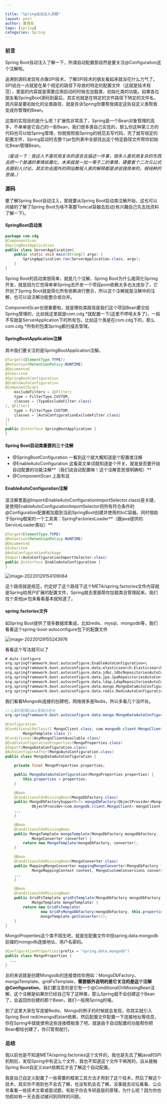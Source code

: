 ```yaml
---

title: "Spring自动注入流程"
layout: post
author: 曹德高
tags: [spring]
categories: Spring
---
```


### **前言**

Spring Boot自动注入了解一下，所谓自动配置那自然是要关注@Configuration这个注解啦。

追溯到源码发现有点像SPI技术，了解SPI技术的朋友看起来就没花什么力气了。SPI说白一点就是在某个规定的路径下存放的特定的配置文件（这就是技术规范），里面的内容就是需要应用启动的时候去加载类、初始化类的功能。如果各位朋友看SpringBoot源码到最后，其实也就是在特定的文件路径下特定的文件名，其内容是要初始化的全类路径，就是告诉Spring你要帮我搞定这些自定义类帮我变成你管理的Bean。

这类的实现目的是什么呢？扩展性非常高了，Spring是一个Bean对象管理的高手，不单单是它自己的一些Bean，我们很多类自己实现的，那么你这种第三方的代码也可以给Spring管理，你就按照我Spring的规范去写代码，完了就写规定的配置文件，Spring启动时去整个jar包列表中全部找出这个特定路径文件帮你初始化Bean管理Bean。

*（废话一下：我这人不喜欢用复杂的语言去描述一件事，很多人喜欢用复杂的东西去把一个普通的事情妖魔化，本来就是一加一等于二的事情，硬要套个二次元公式去跟别人讨论。其实你去国外的网站教程人家的解释都是讲说很简单的，很纯粹的思维。）*

### 源码

要了解Spring Boot自动注入，那就要从Spring Boot启动类注解开始，这也可以间接的了解了Spring Boot为啥不需要Tomcat容器去启动(有兴趣自己先去找资料了解一下)。

#### SpringBoot启动类

```java
package com.cdg
@ComponentScan
@SpringBootApplication
public class ServerApplication{
    public static void main(String[] args) {
        SpringApplication.run(ServerApplication.class, args);
    }
}

```

Spring Boot的启动类很简单，就是几个注解，Spring Boot为什么能简化Spring开发，就是因为它觉得单单Spring去开发一个项目pom依赖太多也太庞杂了，它开创了Spring Boot就是简化所有依赖进行整合，所以这个注解就是注解中的注解，也可以说注解功能整合或合并。

ComponentScan也很重要啦，就是哪些类路径是我们这个项目Bean要交给Spring管理的，比如我这里就是com.cdg.\*就配置一下(这里不啰嗦太多了)，一般不写就是ServerApplication下的所有包，比如这个类是在com.cdg下的，那么com.cdg.*所有的包类Spring都扫描去管理。

#### SpringBootApplication注解

其中我们要关注的是SpringBootApplication注解。

```java
@Target({ElementType.TYPE})
@Retention(RetentionPolicy.RUNTIME)
@Documented
@Inherited
@SpringBootConfiguration
@EnableAutoConfiguration
@ComponentScan(
    excludeFilters = {@Filter(
    type = FilterType.CUSTOM,
    classes = {TypeExcludeFilter.class}
), @Filter(
    type = FilterType.CUSTOM,
    classes = {AutoConfigurationExcludeFilter.class}
)}
)
public @interface SpringBootApplication {
}
```

#### Spring Boot启动类重要的三个注解

- @SpringBootConfiguration 一看到这个就大概知道是个配置类注解
- @EnableAutoConfiguration 这看英文单词就知道是个开关，就是是否要开始自动配置的功能注解**（我们说自动配置嘛！这个注解意思很明确啦）**
- @ComponentScan 上面有说

#### EnableAutoConfiguration注解

该注解里面@Import(EnableAutoConfigurationImportSelector.class)是关键，是使用EnableAutoConfigurationImportSelector将所有符合条件的@Configuration配置都加载到当前SpringBoot创建并使用的IoC容器。同时借助于Spring框架的一个工具类：SpringFactoriesLoader**（跟java提供的ServiceLoader类似）**

```java
@Target(ElementType.TYPE)
@Retention(RetentionPolicy.RUNTIME)
@Documented
@Inherited
@AutoConfigurationPackage
@Import(AutoConfigurationImportSelector.class)
public @interface EnableAutoConfiguration {
}
```

![image-20220129154109084](/images/2022-01-29-spring-auto-configuration/image-20220129154109084.png)

这个路径就是规范，约定好了这个路径下这个META/spring.factories文件内容就是Spring给用户扩展的配置文件，Spring就去里面帮你加载类且管理起来。我们找个其他jar包来看看基本就知道了。

#### spring.factories文件

如Spring Boot提供了很多数据库集成，比如redis、mysql、mongodb等，我们看看这个spring-boot-autoconfigure包下的配置文件

![image-20220129155243976](/images/2022-01-29-spring-auto-configuration/image-20220129155243976.png)

看看这个写法就可以了

```txt
# Auto Configure
org.springframework.boot.autoconfigure.EnableAutoConfiguration=\
org.springframework.boot.autoconfigure.data.elasticsearch.ElasticsearchRepositoriesAutoConfiguration,\
org.springframework.boot.autoconfigure.data.jdbc.JdbcRepositoriesAutoConfiguration,\
org.springframework.boot.autoconfigure.data.jpa.JpaRepositoriesAutoConfiguration,\
org.springframework.boot.autoconfigure.data.ldap.LdapRepositoriesAutoConfiguration,\
org.springframework.boot.autoconfigure.data.mongo.MongoDataAutoConfiguration,\
org.springframework.boot.autoconfigure.data.redis.RedisAutoConfiguration,\
```

我们看看Mongodb连接的创建吧，网络很多是Redis，所以多看几个没坏处。

```java
//上面的配置idea里面点进去
org.springframework.boot.autoconfigure.data.mongo.MongoDataAutoConfiguration,\
  
@Configuration
@ConditionalOnClass({ MongoClient.class, com.mongodb.client.MongoClient.class,
		MongoTemplate.class })
@Conditional(AnyMongoClientAvailable.class)
@EnableConfigurationProperties(MongoProperties.class)
@Import(MongoDataConfiguration.class)
@AutoConfigureAfter(MongoAutoConfiguration.class)
public class MongoDataAutoConfiguration {

	private final MongoProperties properties;

	public MongoDataAutoConfiguration(MongoProperties properties) {
		this.properties = properties;
	}

	@Bean
	@ConditionalOnMissingBean(MongoDbFactory.class)
	public MongoDbFactorySupport<?> mongoDbFactory(ObjectProvider<MongoClient> mongo,
			ObjectProvider<com.mongodb.client.MongoClient> mongoClient) {
    ...
	}

	@Bean
	@ConditionalOnMissingBean
	public MongoTemplate mongoTemplate(MongoDbFactory mongoDbFactory,
			MongoConverter converter) {
		return new MongoTemplate(mongoDbFactory, converter);
	}

	@Bean
	@ConditionalOnMissingBean(MongoConverter.class)
	public MappingMongoConverter mappingMongoConverter(MongoDbFactory factory,
			MongoMappingContext context, MongoCustomConversions conversions) {
    ...
	}

	@Bean
	@ConditionalOnMissingBean
	public GridFsTemplate gridFsTemplate(MongoDbFactory mongoDbFactory,
			MongoTemplate mongoTemplate) {
		return new GridFsTemplate(
				new GridFsMongoDbFactory(mongoDbFactory, this.properties),
				mongoTemplate.getConverter());
	}
}
```

MongoProperties这个类不陌生吧，就是在配置文件中找spring.data.mongodb前缀的mongodb连接地址、用户名密码。

```java
@ConfigurationProperties(prefix = "spring.data.mongodb")
public class MongoProperties {
  ...
}
```

总的来说就是创建Mongodb的连接类给你用如：MongoDbFactory、mongoTemplate、gridFsTemplate，**需要额外说明的是它关注的是这个注解@Configuration**。我们要注意的是它有一个@ConditionalOnMissingBean注解，这个注解是如果你已经自己写了这种类，那么Spring就不会创建这个Bean了，会返回你创建的那个Bean，我们一般用Spring的咯。

到了这里大家在写连接Redis、Mongo的例子的时候就会发现，你其实就引入Spring Boot redi/mongo的start依赖，然后配置文件配置一下连接地址等信息，你在Spring中就能使用这些连接模板类了吧，就是由于自动配置的功能帮你把Bean都给创建了，你只管用就行。

### 总结

我以前也是不知道META/spring.factories这个文件的，我也是先去了解java的SPI机制后，发现Spring中有这么个文件，我也不知道这个文件干嘛用的，自从接触Spring Boot自定义start依赖后才去了解这个自动配置。

我是自己自定义配置了一些需要的框架工具方法才用到了这个技术，然后了解这个技术，其实你不用到也不会去了解，也没有机会去了解，没事就去论坛看看、公众号看看一些技术文章或面试题，有助于你去专研底层的原理，为什么呢？因为你也怕假如有一天去面试被问到同样的问题。
